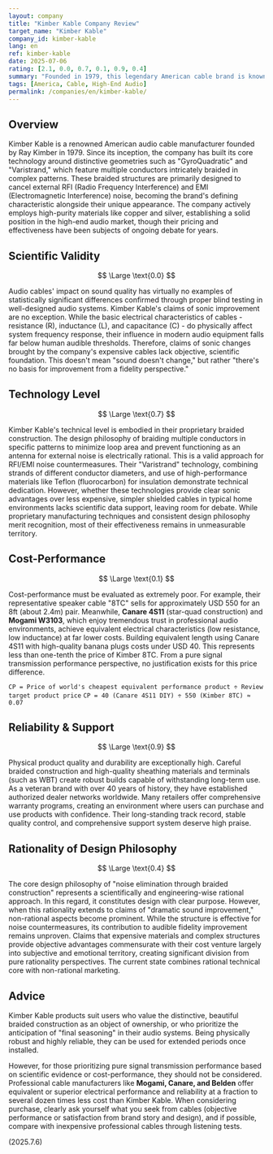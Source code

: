 ```yaml
---
layout: company
title: "Kimber Kable Company Review"
target_name: "Kimber Kable"
company_id: kimber-kable
lang: en
ref: kimber-kable
date: 2025-07-06
rating: [2.1, 0.0, 0.7, 0.1, 0.9, 0.4]
summary: "Founded in 1979, this legendary American cable brand is known for its distinctive braided construction. While their unique geometric design for electromagnetic noise reduction has technical merit, their claimed sonic improvements lack scientific validation and remain contentious. Products are extremely expensive, and when compared to professional cables with equivalent electrical performance, cost-performance is markedly poor."
tags: [America, Cable, High-End Audio]
permalink: /companies/en/kimber-kable/
---
```


## Overview

Kimber Kable is a renowned American audio cable manufacturer founded by Ray Kimber in 1979. Since its inception, the company has built its core technology around distinctive geometries such as "GyroQuadratic" and "Varistrand," which feature multiple conductors intricately braided in complex patterns. These braided structures are primarily designed to cancel external RFI (Radio Frequency Interference) and EMI (Electromagnetic Interference) noise, becoming the brand's defining characteristic alongside their unique appearance. The company actively employs high-purity materials like copper and silver, establishing a solid position in the high-end audio market, though their pricing and effectiveness have been subjects of ongoing debate for years.

## Scientific Validity

$$ \Large \text{0.0} $$

Audio cables' impact on sound quality has virtually no examples of statistically significant differences confirmed through proper blind testing in well-designed audio systems. Kimber Kable's claims of sonic improvement are no exception. While the basic electrical characteristics of cables - resistance (R), inductance (L), and capacitance (C) - do physically affect system frequency response, their influence in modern audio equipment falls far below human audible thresholds. Therefore, claims of sonic changes brought by the company's expensive cables lack objective, scientific foundation. This doesn't mean "sound doesn't change," but rather "there's no basis for improvement from a fidelity perspective."

## Technology Level

$$ \Large \text{0.7} $$

Kimber Kable's technical level is embodied in their proprietary braided construction. The design philosophy of braiding multiple conductors in specific patterns to minimize loop area and prevent functioning as an antenna for external noise is electrically rational. This is a valid approach for RFI/EMI noise countermeasures. Their "Varistrand" technology, combining strands of different conductor diameters, and use of high-performance materials like Teflon (fluorocarbon) for insulation demonstrate technical dedication. However, whether these technologies provide clear sonic advantages over less expensive, simpler shielded cables in typical home environments lacks scientific data support, leaving room for debate. While proprietary manufacturing techniques and consistent design philosophy merit recognition, most of their effectiveness remains in unmeasurable territory.

## Cost-Performance

$$ \Large \text{0.1} $$

Cost-performance must be evaluated as extremely poor. For example, their representative speaker cable "8TC" sells for approximately USD 550 for an 8ft (about 2.4m) pair. Meanwhile, **Canare 4S11** (star-quad construction) and **Mogami W3103**, which enjoy tremendous trust in professional audio environments, achieve equivalent electrical characteristics (low resistance, low inductance) at far lower costs. Building equivalent length using Canare 4S11 with high-quality banana plugs costs under USD 40. This represents less than one-tenth the price of Kimber 8TC. From a pure signal transmission performance perspective, no justification exists for this price difference.

`CP = Price of world's cheapest equivalent performance product ÷ Review target product price`
`CP = 40 (Canare 4S11 DIY) ÷ 550 (Kimber 8TC) ≈ 0.07`

## Reliability & Support

$$ \Large \text{0.9} $$

Physical product quality and durability are exceptionally high. Careful braided construction and high-quality sheathing materials and terminals (such as WBT) create robust builds capable of withstanding long-term use. As a veteran brand with over 40 years of history, they have established authorized dealer networks worldwide. Many retailers offer comprehensive warranty programs, creating an environment where users can purchase and use products with confidence. Their long-standing track record, stable quality control, and comprehensive support system deserve high praise.

## Rationality of Design Philosophy

$$ \Large \text{0.4} $$

The core design philosophy of "noise elimination through braided construction" represents a scientifically and engineering-wise rational approach. In this regard, it constitutes design with clear purpose. However, when this rationality extends to claims of "dramatic sound improvement," non-rational aspects become prominent. While the structure is effective for noise countermeasures, its contribution to audible fidelity improvement remains unproven. Claims that expensive materials and complex structures provide objective advantages commensurate with their cost venture largely into subjective and emotional territory, creating significant division from pure rationality perspectives. The current state combines rational technical core with non-rational marketing.

## Advice

Kimber Kable products suit users who value the distinctive, beautiful braided construction as an object of ownership, or who prioritize the anticipation of "final seasoning" in their audio systems. Being physically robust and highly reliable, they can be used for extended periods once installed.

However, for those prioritizing pure signal transmission performance based on scientific evidence or cost-performance, they should not be considered. Professional cable manufacturers like **Mogami, Canare, and Belden** offer equivalent or superior electrical performance and reliability at a fraction to several dozen times less cost than Kimber Kable. When considering purchase, clearly ask yourself what you seek from cables (objective performance or satisfaction from brand story and design), and if possible, compare with inexpensive professional cables through listening tests.

(2025.7.6)